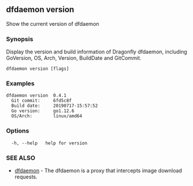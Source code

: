 ## dfdaemon version

Show the current version of dfdaemon

### Synopsis

Display the version and build information of Dragonfly dfdaemon, including GoVersion, OS, Arch, Version, BuildDate and GitCommit.

```
dfdaemon version [flags]
```

### Examples

```
dfdaemon version  0.4.1
  Git commit:     6fd5c8f
  Build date:     20190717-15:57:52
  Go version:     go1.12.6
  OS/Arch:        linux/amd64

```

### Options

```
  -h, --help   help for version
```

### SEE ALSO

* [dfdaemon](dfdaemon.md)	 - The dfdaemon is a proxy that intercepts image download requests.

